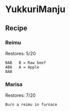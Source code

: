 # YukkuriManju

## Recipe

### Reimu
Restores: 5/20
```
BAB   B = Raw beef
ABA   A = Apple
BAB
```
### Marisa
Restores: 7/20
```
Burn a reimu in furnace
```
